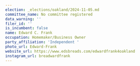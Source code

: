```yaml
---
election: _elections/oakland/2024-11-05.md
committee_name: No committee registered
data_warning: ''
filer_id: ''
is_incumbent: false
name: Edward C. Frank
occupation: Homemaker/Business Owner
party_affiliation: 'Independent '
photo_url: Edward-Frank
website_url: https://www.edsbreads.com/edwardfrank4oakland
instagram_url: breadwardfrank
---
```

